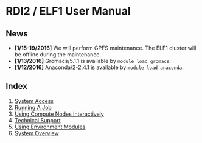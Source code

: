 # RDI2 / ELF1 User Manual

News
----
- **[1/15-19/2016]** We will perform GPFS maintenance. The ELF1 cluster will be
  offline during the maintenance.
- **[1/13/2016]** Gromacs/5.1.1 is available by `module load gromacs`.
- **[1/12/2016]** Anaconda/2-2.4.1 is available by `module load anaconda`.

Index
-----
1. [System Access](system_access.md)
2. [Running A Job](running_a_job.md)
3. [Using Compute Nodes Interactively](interactive_job.md)
4. [Technical Support](technical_support.md)
5. [Using Environment Modules](using_modules.md)
6. [System Overview](http://rdi2.rutgers.edu/elf-i)
